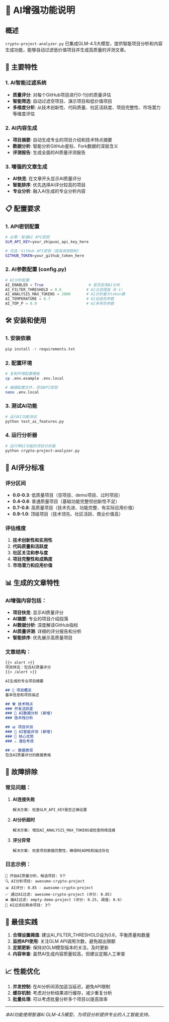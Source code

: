 # 🤖 AI增强功能说明

## 概述

`crypto-project-analyzer.py` 已集成GLM-4.5大模型，提供智能项目分析和内容生成功能，能够自动过滤低价值项目并生成高质量的评测文章。

## 🚀 主要特性

### 1. AI智能过滤系统
- **质量评分**: 对每个GitHub项目进行0-1分的质量评估
- **智能筛选**: 自动过滤空项目、演示项目和低价值项目
- **多维度分析**: 从技术创新性、代码质量、社区活跃度、项目完整性、市场潜力等维度评估

### 2. AI内容生成
- **项目摘要**: 自动生成专业的项目介绍和技术特点摘要
- **数据分析**: 智能分析GitHub星标、Fork数据的深层含义
- **评测报告**: 生成全面的AI质量评测报告

### 3. 增强的文章生成
- **AI快览**: 在文章开头显示AI质量评分
- **智能排序**: 优先选择AI评分较高的项目
- **专业分析**: 融入AI生成的专业分析内容

## 📋 配置要求

### 1. API密钥配置
```bash
# 必需：智谱AI API密钥
GLM_API_KEY=your_zhipuai_api_key_here

# 可选：GitHub API密钥（提高调用限制）
GITHUB_TOKEN=your_github_token_here
```

### 2. AI参数配置 (config.py)
```python
# AI分析配置
AI_ENABLED = True                    # 是否启用AI分析
AI_FILTER_THRESHOLD = 0.6           # AI过滤阈值（0-1）
AI_ANALYSIS_MAX_TOKENS = 2000       # AI分析最大token数
AI_TEMPERATURE = 0.7                # AI创造性参数
AI_TOP_P = 0.9                      # AI多样性参数
```

## 🛠️ 安装和使用

### 1. 安装依赖
```bash
pip install -r requirements.txt
```

### 2. 配置环境
```bash
# 复制环境配置模板
cp .env.example .env.local

# 编辑配置文件，添加API密钥
nano .env.local
```

### 3. 测试AI功能
```bash
# 运行AI功能测试
python test_ai_features.py
```

### 4. 运行分析器
```bash
# 运行带AI功能的项目分析器
python crypto-project-analyzer.py
```

## 🎯 AI评分标准

### 评分区间
- **0.0-0.3**: 低质量项目（空项目、demo项目、过时项目）
- **0.4-0.6**: 普通质量项目（基础功能完整但创新性不足）
- **0.7-0.8**: 高质量项目（技术先进、功能完整、有实际应用价值）
- **0.9-1.0**: 顶级项目（技术领先、社区活跃、商业价值高）

### 评估维度
1. **技术创新性和实用性**
2. **代码质量和活跃度**
3. **社区关注和参与度**
4. **项目完整性和成熟度**
5. **市场潜力和应用价值**

## 📊 生成的文章特性

### AI增强内容包括：
- **项目快览**: 显示AI质量评分
- **AI摘要**: 专业的项目介绍段落
- **AI数据分析**: 深度解读GitHub指标
- **AI质量评测**: 详细的评分报告和分析
- **智能排序**: 优先展示高质量项目

### 文章结构：
```markdown
{{< alert >}}
项目快览：包含AI质量评分
{{< /alert >}}

AI生成的专业项目摘要

## 🎯 项目概览
基本信息和项目描述

## 🛠️ 技术特点
### 开发活跃度
### 🤖 AI数据分析 (新增)
### 技术栈分析

## 📊 项目评测
### 🤖 AI智能评测 (新增)
### 🎯 核心优势
### ⚠️ 潜在考虑

## 📈 数据表现
包含AI质量评分的数据表格
```

## 🔧 故障排除

### 常见问题：

1. **AI连接失败**
   ```
   解决方案: 检查GLM_API_KEY是否正确设置
   ```

2. **AI分析超时**
   ```
   解决方案: 增加AI_ANALYSIS_MAX_TOKENS或检查网络连接
   ```

3. **评分异常**
   ```
   解决方案: 检查项目数据完整性，确保README和描述存在
   ```

### 日志示例：
```
🤖 开始AI质量分析，候选项目: 5个
🔍 AI分析项目: awesome-crypto-project
📊 AI评分: 0.85 - awesome-crypto-project
✅ 通过AI过滤: awesome-crypto-project (评分: 0.85)
❌ 被AI过滤: empty-demo-project (评分: 0.25, 阈值: 0.6)
🎯 AI过滤后剩余项目: 3个
```

## 🚀 最佳实践

1. **合理设置阈值**: 建议AI_FILTER_THRESHOLD设为0.6，平衡质量和数量
2. **监控API使用**: 关注GLM API调用次数，避免超出限额
3. **定期更新**: 保持对GLM模型版本的关注，及时更新
4. **内容审查**: 虽然AI生成内容质量较高，但建议定期人工审查

## 📈 性能优化

1. **并发控制**: 在AI分析间添加适当延迟，避免API限制
2. **缓存机制**: 考虑对分析结果进行缓存，减少重复分析
3. **批量处理**: 可以考虑批量分析多个项目以提高效率

---

*本AI功能使用智谱AI GLM-4.5模型，为项目分析提供专业的人工智能支持。*